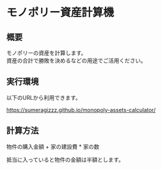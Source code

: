 # モノポリー資産計算機

## 概要
モノポリーの資産を計算します。  
資産の合計で勝敗を決めるなどの用途でご活用ください。

## 実行環境
以下のURLから利用できます。

https://sumeragizzz.github.io/monopoly-assets-calculator/

## 計算方法
物件の購入金額 + 家の建設費 * 家の数

抵当に入っていると物件の金額は半額とします。  
